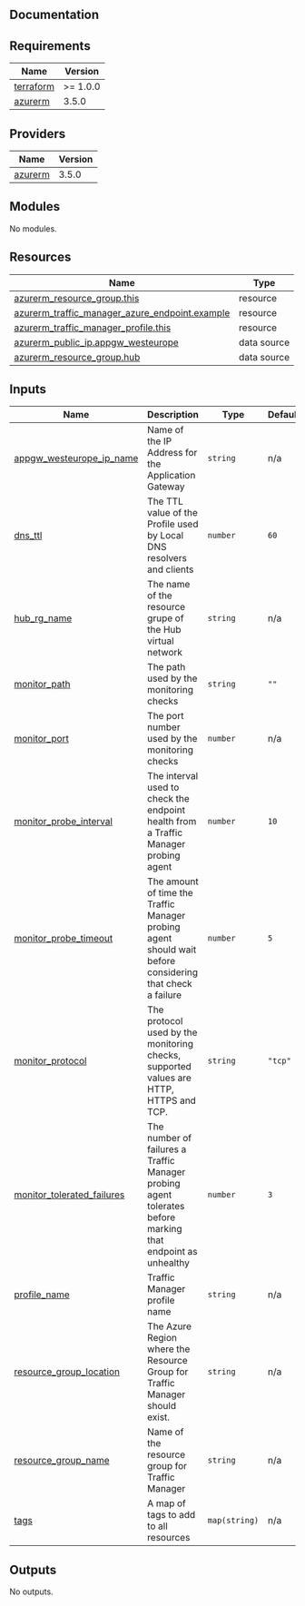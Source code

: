 ## Documentation

<!-- BEGINNING OF PRE-COMMIT-TERRAFORM DOCS HOOK -->
## Requirements

| Name | Version |
|------|---------|
| <a name="requirement_terraform"></a> [terraform](#requirement\_terraform) | >= 1.0.0 |
| <a name="requirement_azurerm"></a> [azurerm](#requirement\_azurerm) | 3.5.0 |

## Providers

| Name | Version |
|------|---------|
| <a name="provider_azurerm"></a> [azurerm](#provider\_azurerm) | 3.5.0 |

## Modules

No modules.

## Resources

| Name | Type |
|------|------|
| [azurerm_resource_group.this](https://registry.terraform.io/providers/hashicorp/azurerm/3.5.0/docs/resources/resource_group) | resource |
| [azurerm_traffic_manager_azure_endpoint.example](https://registry.terraform.io/providers/hashicorp/azurerm/3.5.0/docs/resources/traffic_manager_azure_endpoint) | resource |
| [azurerm_traffic_manager_profile.this](https://registry.terraform.io/providers/hashicorp/azurerm/3.5.0/docs/resources/traffic_manager_profile) | resource |
| [azurerm_public_ip.appgw_westeurope](https://registry.terraform.io/providers/hashicorp/azurerm/3.5.0/docs/data-sources/public_ip) | data source |
| [azurerm_resource_group.hub](https://registry.terraform.io/providers/hashicorp/azurerm/3.5.0/docs/data-sources/resource_group) | data source |

## Inputs

| Name | Description | Type | Default | Required |
|------|-------------|------|---------|:--------:|
| <a name="input_appgw_westeurope_ip_name"></a> [appgw\_westeurope\_ip\_name](#input\_appgw\_westeurope\_ip\_name) | Name of the IP Address for the Application Gateway | `string` | n/a | yes |
| <a name="input_dns_ttl"></a> [dns\_ttl](#input\_dns\_ttl) | The TTL value of the Profile used by Local DNS resolvers and clients | `number` | `60` | no |
| <a name="input_hub_rg_name"></a> [hub\_rg\_name](#input\_hub\_rg\_name) | The name of the resource grupe of the Hub virtual network | `string` | n/a | yes |
| <a name="input_monitor_path"></a> [monitor\_path](#input\_monitor\_path) | The path used by the monitoring checks | `string` | `""` | no |
| <a name="input_monitor_port"></a> [monitor\_port](#input\_monitor\_port) | The port number used by the monitoring checks | `number` | n/a | yes |
| <a name="input_monitor_probe_interval"></a> [monitor\_probe\_interval](#input\_monitor\_probe\_interval) | The interval used to check the endpoint health from a Traffic Manager probing agent | `number` | `10` | no |
| <a name="input_monitor_probe_timeout"></a> [monitor\_probe\_timeout](#input\_monitor\_probe\_timeout) | The amount of time the Traffic Manager probing agent should wait before considering that check a failure | `number` | `5` | no |
| <a name="input_monitor_protocol"></a> [monitor\_protocol](#input\_monitor\_protocol) | The protocol used by the monitoring checks, supported values are HTTP, HTTPS and TCP. | `string` | `"tcp"` | no |
| <a name="input_monitor_tolerated_failures"></a> [monitor\_tolerated\_failures](#input\_monitor\_tolerated\_failures) | The number of failures a Traffic Manager probing agent tolerates before marking that endpoint as unhealthy | `number` | `3` | no |
| <a name="input_profile_name"></a> [profile\_name](#input\_profile\_name) | Traffic Manager profile name | `string` | n/a | yes |
| <a name="input_resource_group_location"></a> [resource\_group\_location](#input\_resource\_group\_location) | The Azure Region where the Resource Group for Traffic Manager should exist. | `string` | n/a | yes |
| <a name="input_resource_group_name"></a> [resource\_group\_name](#input\_resource\_group\_name) | Name of the resource group for Traffic Manager | `string` | n/a | yes |
| <a name="input_tags"></a> [tags](#input\_tags) | A map of tags to add to all resources | `map(string)` | n/a | yes |

## Outputs

No outputs.
<!-- END OF PRE-COMMIT-TERRAFORM DOCS HOOK -->
